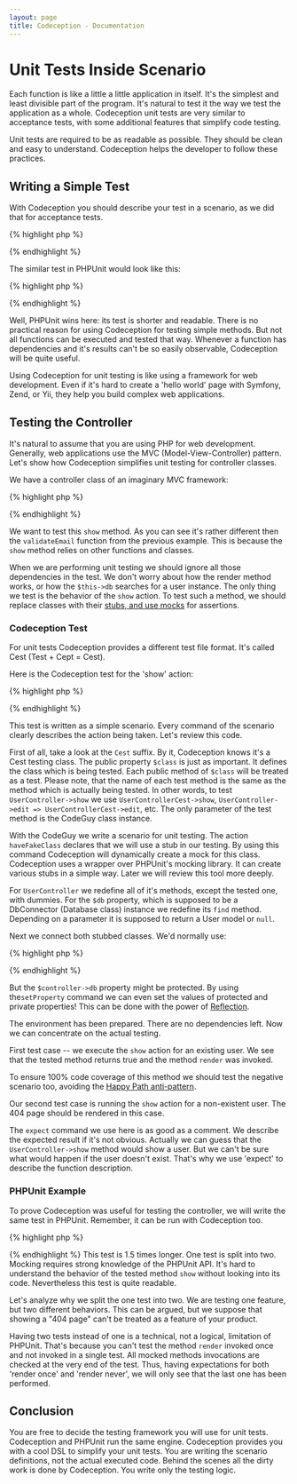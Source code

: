 ```yaml
---
layout: page
title: Codeception - Documentation
---
```


# Unit Tests Inside Scenario

Each function is like a little a little application in itself. It's the simplest and least divisible part of the program. It's natural to test it the way we test the application as a whole. Codeception unit tests are very similar to acceptance tests, with some additional features that simplify code testing. 

Unit tests are required to be as readable as possible. They should be clean and easy to understand. Codeception helps the developer to follow these practices.

## Writing a Simple Test

With Codeception you should describe your test in a scenario, as we did that for acceptance tests.

{% highlight php %}

{% endhighlight %}

The similar test in PHPUnit would look like this:

{% highlight php %}

{% endhighlight %}

Well, PHPUnit wins here: its test is shorter and readable. There is no practical reason for using Codeception for testing simple methods. But not all functions can be executed and tested that way. Whenever a function has dependencies and it's results can't be so easily observable, Codeception will be quite useful.

Using Codeception for unit testing is like using a framework for web development. Even if it's hard to create a 'hello world' page with Symfony, Zend, or Yii, they help you build complex web applications.

## Testing the Controller

It's natural to assume that you are using PHP for web development. 
Generally, web applications use the MVC (Model-View-Controller) pattern. 
Let's show how Codeception simplifies unit testing for controller classes.

We have a controller class of an imaginary MVC framework:

{% highlight php %}

{% endhighlight %}

We want to test this `show` method. As you can see it's rather different then the `validateEmail` function from the previous example.
This is because the `show` method relies on other functions and classes.

When we are performing unit testing we should ignore all those dependencies in the test. We don't worry about how the render method works, or how the `$this->db` searches for a user instance.
The only thing we test is the behavior of the `show` action.
To test such a method, we should replace classes with their [stubs, and use mocks](http://martinfowler.com/articles/mocksArentStubs.html#TheDifferenceBetweenMocksAndStubs) for assertions.

### Codeception Test

For unit tests Codeception provides a different test file format. It's called Cest (Test + Cept = Cest).

Here is the Codeception test for the 'show' action:

{% highlight php %}

{% endhighlight %}

This test is written as a simple scenario. Every command of the scenario clearly describes the action being taken. Let's review this code.

First of all, take a look at the `Cest` suffix. By it, Codeception knows it's a Cest testing class. The public property `$class` is just as important. It defines the class which is being tested. Each public method of `$class` will be treated as a test. Please note, that the name of each test method is the same as the method which is actually being tested. In other words, to test `UserController->show` we use `UserControllerCest->show`, `UserController->edit => UserControllerCest->edit`, etc. The only parameter of the test method is the CodeGuy class instance. 

With the CodeGuy we write a scenario for unit testing. The action `haveFakeClass` declares that we will use a stub in our testing. By using this command Codeception will dynamically create a mock for this class.
Codeception uses a wrapper over PHPUnit's mocking library. It can create various stubs in a simple way. Later we will review this tool more deeply.

For `UserController` we redefine all of it's methods, except the tested one, with dummies.
For the `$db` property, which is supposed to be a DbConnector (Database class) instance we redefine its `find` method. Depending on a parameter it is supposed to return a User model or `null`.

Next we connect both stubbed classes. We'd normally use:

{% highlight php %}

{% endhighlight %}

But the `$controller->db` property might be protected. By using the`setProperty` command we can even set the values of protected and private properties! This can be done with the power of [Reflection](http://php.net/manual/en/book.reflection.php).

The environment has been prepared. There are no dependencies left. Now we can concentrate on the actual testing. 

First test case -- we execute the `show` action for an existing user.
We see that the tested method returns true and the method `render` was invoked.

To ensure 100% code coverage of this method we should test the negative scenario too, avoiding the [Happy Path anti-pattern](http://www.ibm.com/developerworks/opensource/library/os-junit/).

Our second test case is running the `show` action for a non-existent user. The 404 page should be rendered in this case.

The `expect` command we use here is as good as a comment. We describe the expected result if it's not obvious. Actually we can guess that the `UserController->show` method would show a user. But we can't be sure what would happen if the user doesn't exist.
That's why we use 'expect' to describe the function description. 

### PHPUnit Example

To prove Codeception was useful for testing the controller, we will write the same test in PHPUnit. 
Remember, it can be run with Codeception too.

{% highlight php %}

{% endhighlight %}
This test is 1.5 times longer. One test is split into two. Mocking requires strong knowledge of the PHPUnit API. It's hard to understand the behavior of the tested method `show` without looking into its code.
Nevertheless this test is quite readable. 

Let's analyze why we split the one test into two.
We are testing one feature, but two different behaviors. This can be argued, but we suppose that showing a "404 page" can't be treated as a feature of your product.

Having two tests instead of one is a technical, not a logical, limitation of PHPUnit. 
That's because you can't test the method `render` invoked once and not invoked in a single test. All mocked methods invocations are checked at the very end of the test. Thus, having expectations for both 'render once' and 'render never', we will only see that the last one has been performed. 

## Conclusion

You are free to decide the testing framework you will use for unit tests. Codeception and PHPUnit run the same engine.
Codeception provides you with a cool DSL to simplify your unit tests. You are writing the scenario definitions, not the actual executed code. Behind the scenes all the dirty work is done by Codeception. You write only the testing logic.